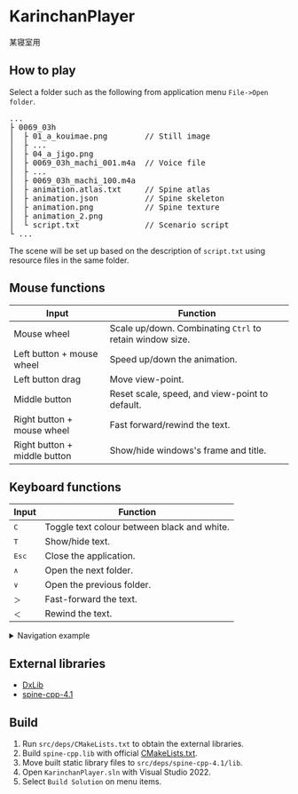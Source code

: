 # KarinchanPlayer
某寝室用

## How to play

Select a folder such as the following from application menu `File->Open folder`.

<pre>
...
├ 0069_03h
│  ├ 01_a_kouimae.png        // Still image
│  ├ ...
│  ├ 04_a_jigo.png
│  ├ 0069_03h_machi_001.m4a  // Voice file
│  ├ ...
│  ├ 0069_03h_machi_100.m4a
│  ├ animation.atlas.txt     // Spine atlas
│  ├ animation.json          // Spine skeleton
│  ├ animation.png           // Spine texture
│  ├ animation_2.png
│  └ script.txt              // Scenario script
└ ...
</pre>

The scene will be set up based on the description of `script.txt` using resource files in the same folder.

## Mouse functions

| Input | Function |
| --- | --- |
| Mouse wheel | Scale up/down. Combinating `Ctrl` to retain window size. |
| Left button + mouse wheel | Speed up/down the animation. |
| Left button drag | Move view-point. |
| Middle button | Reset scale, speed, and view-point to default. |
| Right button + mouse wheel | Fast forward/rewind the text. |
| Right button + middle button | Show/hide windows's frame and title. |

## Keyboard functions

| Input | Function |
| --- | --- |
| <kbd>C</kbd> | Toggle text colour between black and white. |
| <kbd>T</kbd> | Show/hide text. |
| <kbd>Esc</kbd> | Close the application. |
| <kbd>∧</kbd> | Open the next folder. |
| <kbd>∨</kbd> | Open the previous folder. |
| <kbd>＞</kbd> | Fast-forward the text. |
| <kbd>＜</kbd> | Rewind the text. |

<details><summary>Navigation example</summary>
 
- When `0069_03h` is opened, `∨` key starts playing `0071_03h`, and `∧` key `0068_03h`.

<pre>
...
├ 0068_03h
│  └ ...
├ 0069_03h
│  └ ...
├ 0071_03h
│  └ ...
└ ...
</pre>

</details>

## External libraries

- [DxLib](https://dxlib.xsrv.jp)
- [spine-cpp-4.1](https://github.com/EsotericSoftware/spine-runtimes/tree/4.1)

## Build

1. Run `src/deps/CMakeLists.txt` to obtain the external libraries. 
2. Build `spine-cpp.lib` with official [CMakeLists.txt](https://github.com/EsotericSoftware/spine-runtimes/blob/4.1/spine-cpp/CMakeLists.txt).
3. Move built static library files to `src/deps/spine-cpp-4.1/lib`.
4. Open `KarinchanPlayer.sln` with Visual Studio 2022.
5. Select `Build Solution` on menu items.
